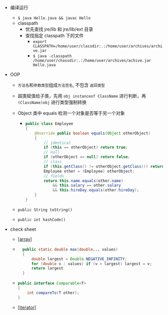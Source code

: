 - 编译运行
  - `$ java Hello.java && javac Hello`
  - classpath
    - 优先查找 jre/lib 和 jre/lib/ext 目录
    - 查找指定 classpath 下的文件
      - `export CLASSPATH=/home/user/classdir:.:/home/user/archives/archive.jar`
      - `$ java -classpath /home/user/chassdir:.:/home/user/archives/achive.jar Hello.java`
- OOP

  - `方法名`和`参数类型`组成`方法签名`, 不包含 `返回类型`
  - 超类赋值给子类，先用 `obj instanceof ClassName` 进行判断，再 `(ClassName)obj` 进行类型强制转换
  - Object 类中 equals 检测一个对象是否等于另一个对象

    - ```java
      public class Employee
      {
          @Override public boolean equals(Object otherObject)
          {
              // identical
              if (this == otherObject) return true;
              // null
              if (otherObject == null) return false;
              // class
              if (this.getClass() != otherObject.getClass()) return false;
              Employee other = (Employee) otherObject;
              // fields
              return this.name.equals(other.name)
                  && this.salary == other.salary
                  && this.hireDay.equals(other.hireDay);
          }
      }
      ```

  - `public String toString()`
  - `public int hashCode()`

- check sheet

  - [[array]]

  - ```java
      public static double max(double... values)
      {
          double largest = Double.NEGATIVE_INFINITY;
          for (double v : values) if (v > largest) largest = v;
          return largest
      }
    ```
  - ```java
    public interface Comparable<T>
    {
        int compareTo(T other);
    }
    ```
  - [[iterator]]

[//begin]: # "Autogenerated link references for markdown compatibility"
[array]: array.md "array"
[iterator]: iterator.md "iterator"
[//end]: # "Autogenerated link references"
